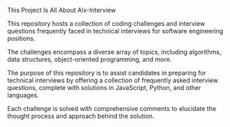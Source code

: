 This Project Is All About Alx-Interview

This repository hosts a collection of coding challenges and interview questions frequently faced in technical interviews for software engineering positions.

The challenges encompass a diverse array of topics, including algorithms, data structures, object-oriented programming, and more.

The purpose of this repository is to assist candidates in preparing for technical interviews by offering a collection of frequently asked interview questions, complete with solutions in JavaScript, Python, and other languages.

Each challenge is solved with comprehensive comments to elucidate the thought process and approach behind the solution.
